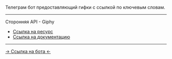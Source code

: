 Телеграм бот предоставляющий гифки с ссылкой по ключевым словам. 
***
Сторонняя API - Giphy

* [Ссылка на ресурс](https://developers.giphy.com/)
* [Ссылка на документацию](https://developers.giphy.com/docs/api/#quick-start-guide)
***
[→ Ссылка на бота ←](https://t.me/gif_aston_bot)